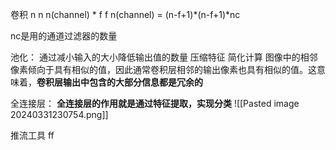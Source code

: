卷积
  n n n(channel) * f f n(channel)
 = (n-f+1)*(n-f+1)*nc
 
 nc是用的通道过滤器的数量
 
 池化：
 通过减小输入的大小降低输出值的数量 压缩特征 简化计算
 图像中的相邻像素倾向于具有相似的值，因此通常卷积层相邻的输出像素也具有相似的值。这意味着，**卷积层输出中包含的大部分信息都是冗余的**

全连接层：
**全连接层的作用就是通过特征提取，实现分类**
![[Pasted image 20240331230754.png]]

推流工具 ff